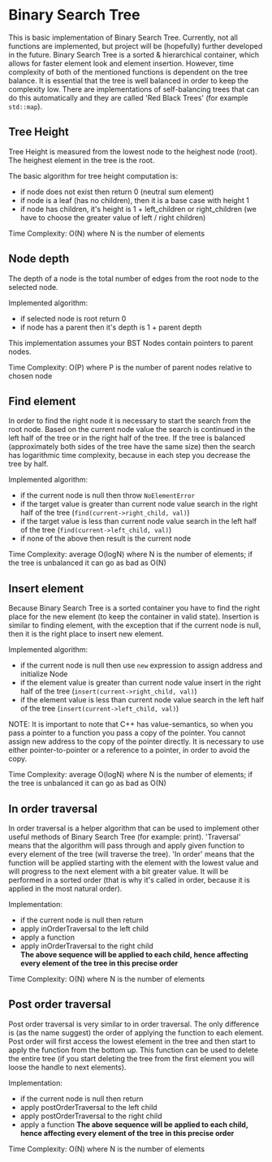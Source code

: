 # Binary Search Tree
This is basic implementation of Binary Search Tree. Currently, not all functions are implemented, but project will be (hopefully) further developed in the future. Binary Search Tree is a sorted & hierarchical container, which allows for faster element look and element insertion. However, time complexity of both of the mentioned functions is dependent on the tree balance. It is essential that the tree is well balanced in order to keep the complexity low. There are implementations of self-balancing trees that can do this automatically and they are called 'Red Black Trees' (for example `std::map`). 

## Tree Height
Tree Height is measured from the lowest node to the heighest node (root). The heighest element in the tree is the root.  

The basic algorithm for tree height computation is:
- if node does not exist then return 0 (neutral sum element)
- if node is a leaf (has no children), then it is a base case with height 1
- if node has children, it's height is 1 + left_children or right_children (we have to choose the greater value of left / right children)

Time Complexity: O(N) where N is the number of elements

## Node depth
The depth of a node is the total number of edges from the root node to the selected node.

Implemented algorithm:
- if selected node is root return 0
- if node has a parent then it's depth is 1 + parent depth

This implementation assumes your BST Nodes contain pointers to parent nodes.  

Time Complexity: O(P) where P is the number of parent nodes relative to chosen node

## Find element
In order to find the right node it is necessary to start the search from the root node. Based on the current node value the search is continued in the left half of the tree or in the right half of the tree. If the tree is balanced (approximately both sides of the tree have the same size) then the search has logarithmic time complexity, because in each step you decrease the tree by half.  

Implemented algorithm:
- if the current node is null then throw `NoElementError`
- if the target value is greater than current node value search in the right half of the tree (`find(current->right_child, val)`)
- if the target value is less than current node value search in the left half of the tree (`find(current->left_child, val)`)
- if none of the above then result is the current node


Time Complexity: average O(logN) where N is the number of elements; if the tree is unbalanced it can go as bad as O(N)

## Insert element
Because Binary Search Tree is a sorted container you have to find the right place for the new element (to keep the container in valid state). Insertion is similar to finding element, with the exception that if the current node is null, then it is the right place to insert new element.

Implemented algorithm:
- if the current node is null then use `new` expression to assign address and initialize Node
- if the element value is greater than current node value insert in the right half of the tree (`insert(current->right_child, val)`)
- if the element value is less than current node value search in the left half of the tree (`insert(current->left_child, val)`)

NOTE: It is important to note that C++ has value-semantics, so when you pass a pointer to a function you pass a copy of the pointer. You cannot assign new address to the copy of the pointer directly. It is necessary to use either pointer-to-pointer or a reference to a pointer, in order to avoid the copy.

Time Complexity: average O(logN) where N is the number of elements; if the tree is unbalanced it can go as bad as O(N)

## In order traversal
In order traversal is a helper algorithm that can be used to implement other useful methods of Binary Search Tree (for example: print). 'Traversal' means that the algorithm will pass through and apply given function to every element of the tree (will traverse the tree). 'In order' means that the function will be applied starting with the element with the lowest value and will progress to the next element with a bit greater value. It will be performed in a sorted order (that is why it's called in order, because it is applied in the most natural order).

Implementation:
- if the current node is null then return
- apply inOrderTraversal to the left child
- apply a function
- apply inOrderTraversal to the right child  
**The above sequence will be applied to each child, hence affecting every element of the tree in this precise order**

Time Complexity: O(N) where N is the number of elements

## Post order traversal
Post order traversal is very similar to in order traversal. The only difference is (as the name suggest) the order of applying the function to each element. Post order will first access the lowest element in the tree and then start to apply the function from the bottom up. This function can be used to delete the entire tree (if you start deleting the tree from the first element you will loose the handle to next elements).

Implementation:
- if the current node is null then return
- apply postOrderTraversal to the left child
- apply postOrderTraversal to the right child
- apply a function 
**The above sequence will be applied to each child, hence affecting every element of the tree in this precise order**

Time Complexity: O(N) where N is the number of elements
